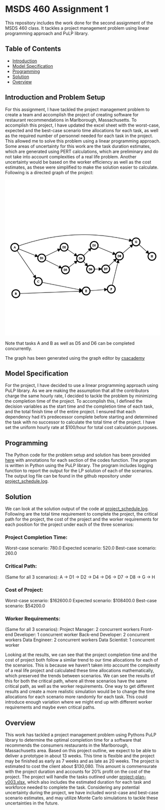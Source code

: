 # MSDS 460 Assignment 1

This repository includes the work done for the second assignment of the MSDS 460 class. It tackles a project management problem using linear programming approach and PuLP library.

## Table of Contents
- [Introduction](#introduction-and-problem-setup)
- [Model Specification](#model-specification)
- [Programming](#programming)
- [Solution](#solution)
- [Overview](#overview)

## Introduction and Problem Setup

For this assignment, I have tackled the project management problem to create a team and accomplish the project of creating software for restaurant recommendations in Marlborough, Massachusetts. To accomplish this project, I have updated the excel sheet with the worst-case, expected and the best-case scenario time allocations for each task, as well as the required number of personnel needed for each task in the project. This allowed me to solve this problem using a linear programming approach. Some areas of uncertainty for this work are the task duration estimates, which are generated using PERT calculations, which are preliminary and do not take into account complexities of a real life problem. Another uncertainty would be based on the worker efficiency as well as the cost estimates, as these were simplified to make the solution easier to calculate. Following is a directed graph of the project:

![directed_graph.png](directed_graph.png)

Note that tasks A and B as well as D5 and D6 can be completed concurrently. 

The graph has been generated using the graph editor by [csacademy](https://csacademy.com/app/graph_editor/)

## Model Specification

For the project, I have decided to use a linear programming approach using PuLP library. As we are making the assumption that all the contributors charge the same hourly rate, I decided to tackle the problem by minimizing the completion time of the project. To accomplish this, I defined the decision variables as the start time and the completion time of each task, and the total finish time of the entire project. I ensured that each dependency had it’s predecessor complete before starting and determined the task with no successor to calculate the total time of the project. I have set the uniform hourly rate at $100/hour for total cost calculation purposes.

## Programming

The Python code for the problem setup and solution has been provided [here](Problem_Solution.py) with annotations for each section of the codes function. The program is written in Python using the PuLP library. The program includes logging function to report the output for the LP solution of each of the scenarios. The output log file can be found in the github repository under [project_schedule.log](project_schedule.log).

## Solution

We can look at the solution output of the code at [project_schedule.log](project_schedule.log). Following are the total time requirement to complete the project, the critical path for the project, the cost of the project and the worker requirements for each position for the project under each of the three scenarios:

### **Project Completion Time:**
Worst-case scenario: 780.0
Expected scenario: 520.0
Best-case scenario: 260.0

### **Critical Path:**
(Same for all 3 scenarios): A -> D1 -> D2 -> D4 -> D6 -> D7 -> D8 -> G -> H

### **Cost of Project:**
Worst-case scenario: $162600.0
Expected scenario: $108400.0
Best-case scenario: $54200.0

### **Worker Requirements:**
(Same for all 3 scenarios):
Project Manager: 2 concurrent workers
Front-end Developer: 1 concurrent worker
Back-end Developer: 2 concurrent workers
Data Engineer: 2 concurrent workers
Data Scientist: 1 concurrent worker

Looking at the results, we can see that the project completion time and the cost of project both follow a similar trend to our time allocations for each of the scenarios. This is because we haven’t taken into account the complexity of a real life project and calculated these time allocations mathematically, which preserved the trends between scenarios. We can see the results of this for both the critical path, where all three scenarios have the same critical path, as well as the worker requirements. One way to get different results and create a more realistic simulation would be to change the time allocations for each scenario more randomly for each task. This could introduce enough variation where we might end up with different worker requirements and maybe even critical paths.


## Overview

This work has tackled a project management problem using Pythons PuLP library to determine the optimal completion time for a software that recommends the consumers restaurants in the Marlborough, Massachusetts area. Based on this project outline, we expect to be able to deliver a prototype in about 13 weeks. This time is flexible and the project may be finished as early as 7 weeks and as late as 20 weeks. The project is estimated to cost the client about $130,080. This amount is commensurate with the project duration and accounts for 20% profit on the cost of the project. The project will handle the tasks outlined under [project-plan-v003.xlsx](project-plan-v003.xlsx), which also includes the estimated duration for each task and workforce needed to complete the task. Considering any potential uncertainty during the project, we have included worst-case and best-case scenario estimates, and may utilize Monte Carlo simulations to tackle these uncertainties in the future.